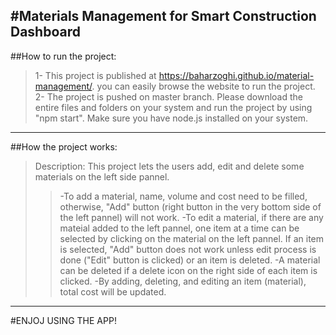 #Materials Management for Smart Construction Dashboard
-----------------------------------------------------
##How to run the project:
>1- This project is published at https://baharzoghi.github.io/material-management/.
>you can easily browse the website to run the project.
>2- The project is pushed on master branch. Please download the entire files and folders
>on your system and run the project by using "npm start". Make sure you have node.js installed
>on your system. 
-----------------------------------------------------
##How the project works:
>Description: This project lets the users add, edit and delete some materials on the left side
pannel. 
>>-To add a material, name, volume and cost need to be filled, otherwise, "Add" button
(right button in the very bottom side of the left pannel) will not work.
>>-To edit a material, if there are any mateial added to the left pannel, one item at a time
can be selected by clicking on the material on the left pannel. If an item is selected, "Add"
button does not work unless edit process is done ("Edit" button is clicked) or an item is
deleted.
>>-A material can be deleted if a delete icon on the right side of each item is clicked.
>>-By adding, deleting, and editing an item (material), total cost will be updated.
-----------------------------------------------------

#ENJOJ USING THE APP!
